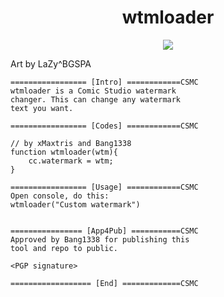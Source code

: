 <h1 align="center">
wtmloader
</h1>

<p align="center"> 
  <kbd>
<img src="https://github.com/Comic-Studio-Modding-Council/csmap/assets/75790567/60b3c195-2ea3-48a9-806b-d4184e917e09">
  </kbd>
</p>
Art by LaZy^BGSPA


```
================= [Intro] ============CSMC
wtmloader is a Comic Studio watermark     
changer. This can change any watermark    
text you want.                            
                                          
================= [Codes] ============CSMC
                                          
// by xMaxtris and Bang1338               
function wtmloader(wtm){                  
    cc.watermark = wtm;                   
}                                         
                                          
================= [Usage] ============CSMC
Open console, do this:                    
wtmloader("Custom watermark")             
                                          
                                          
================ [App4Pub] ===========CSMC
Approved by Bang1338 for publishing this  
tool and repo to public.                  
                                          
<PGP signature>                           
                                          
================== [End] =============CSMC
```